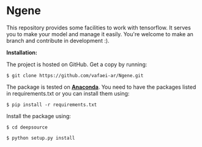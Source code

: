 # Ngene
This repository provides some facilities to work with tensorflow. It serves you to make your model and manage it easily. You're welcome to make an branch and contribute in development :).


**Installation:**

The project is hosted on GitHub. Get a copy by running:
```
$ git clone https://github.com/vafaei-ar/Ngene.git
```
The package is tested on [**Anaconda**](https://www.anaconda.com/download/#linux). You need to have the packages listed in requirements.txt or you can install them using:
```
$ pip install -r requirements.txt 
```
Install the package using:
```
$ cd deepsource

$ python setup.py install
```

<!--<p align="center">-->
<!--  <img src="./images/Network_1.jpg" width="700"/>-->
<!--</p>-->


<!--_Python library for _-->


<!--**Citing DeepSource:** -->
<!--```-->
<!--@article{Sadr:2018mud,-->
<!--      author         = "Sadr, A. Vafaei and Vos, Etienne.E. and Bassett, Bruce A.-->
<!--                        and Hosenie, Zafiirah and Oozeer, N. and Lochner,-->
<!--                        Michelle",-->
<!--      title          = "{DeepSource: Point Source Detection using Deep Learning}",-->
<!--      year           = "2018",-->
<!--      eprint         = "1807.02701",-->
<!--      archivePrefix  = "arXiv",-->
<!--      primaryClass   = "astro-ph.IM",-->
<!--      SLACcitation   = "%%CITATION = ARXIV:1807.02701;%%"-->
<!--}-->
<!--```-->
